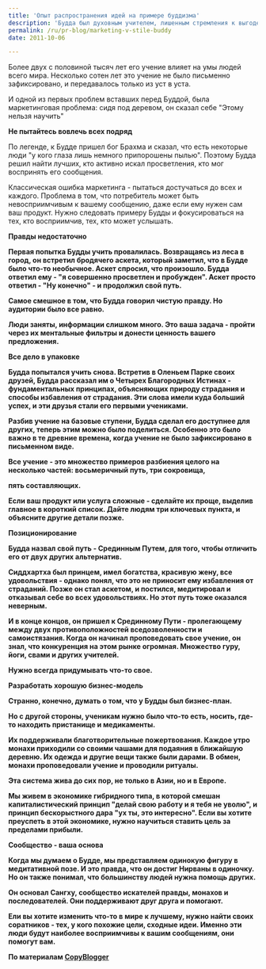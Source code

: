 ```yaml
---
title: 'Опыт распространения идей на примере буддизма'
description: 'Будда был духовным учителем, лишенным стремления к выгоде. На самом деле, он даже запрещал своим ученикам и последователям иметь дело с деньгами. Но если мы согласимся с Сетом Годином в том, что маркетинг - это распространение идей, то Будда был одним из лучших маркетологов в истории.'
permalink: /ru/pr-blog/marketing-v-stile-buddy
date: 2011-10-06

---
```


Более двух с половиной тысяч лет его учение влияет на умы людей всего мира. Несколько сотен лет это учение не было письменно зафиксировано, и передавалось только из уст в уста.

И одной из первых проблем вставших перед Буддой, была маркетинговая проблема: сидя под деревом, он сказал себе "Этому нельзя научить"

<strong>Не пытайтесь вовлечь всех подряд</strong>

По легенде, к Будде пришел бог Брахма и сказал, что есть некоторые люди "у кого глаза лишь немного припорошены пылью".  Поэтому Будда решил найти лучших, кто активно искал просветления, кто мог воспринять его сообщения.

Классическая ошибка маркетинга - пытаться достучаться до всех и каждого. Проблема в том, что потребитель может быть невосприимчивым к вашему сообщению, даже если ему нужен сам ваш продукт. Нужно следовать примеру Будды и фокусироваться на тех, кто восприимчив, тех, кто может услышать.

<strong>Правды недостаточно</srong>

Первая попытка Будды учить провалилась. Возвращаясь из леса в город, он встретил бродячего аскета, который заметил, что в Будде было что-то необычное. Аскет спросил, что произошло. Будда ответил ему - "я совершенно просветлен и пробужден". Аскет просто ответил - "Ну конечно" - и продолжил свой путь.

Самое смешное в том, что Будда говорил чистую правду. Но аудитории было все равно.

Люди заняты, информации слишком много. Это ваша задача - пройти через их ментальные фильтры и донести ценность вашего предложения.

<strong>Все дело в упаковке</strong>

Будда попытался учить снова. Встретив в Оленьем Парке своих друзей, Будда рассказал им о Четырех Благородных Истинах - фундаментальных принципах, объясняющих природу страдания и способы избавления от страдания. Эти слова имели куда больший успех, и эти друзья стали его первыми учениками.

Разбив учение на базовые ступени, Будда сделал его доступнее для других, теперь этим можно было поделиться. Особенно это было важно в те древние времена, когда учение не было зафиксировано в письменном виде.

Все учение - это множество примеров разбиения целого  на несколько частей: восьмеричный путь, три сокровища,

пять составляющих.

Если ваш продукт или услуга сложные - сделайте их проще, выделив главное в короткий список. Дайте людям три ключевых пункта, и объясните другие детали позже.

<strong>Позиционирование</strong>

Будда назвал свой путь - Срединным Путем, для того, чтобы отличить его от двух других альтернатив.

Сиддхартха был принцем, имел богатства, красивую жену, все удовольствия - однако понял, что это не приносит ему избавления от страданий. Позже он стал аскетом, и постился, медитировал и отказывал себе во всех удовольствиях. Но этот путь тоже оказался неверным.

И в конце концов, он пришел к Срединному Пути - пролегающему между двух противоположностей вседозволенности и самоистязания. Когда он начинал проповедовать свое учение, он знал, что конкуренция на этом рынке огромная. Множество гуру, йоги, свами и других учителей.

Нужно всегда придумывать что-то свое.

<strong>Разработать хорошую бизнес-модель</strong>

Странно, конечно, думать о том, что у Будды был бизнес-план.

Но с другой стороны, ученикам нужно было что-то есть, носить, где-то находить пристанище и медикаменты.

Их поддерживали благотворительные пожертвования. Каждое утро монахи приходили со своими чашами для подаяния в ближайшую деревню.  Их одежда и другие вещи также были дарами. В обмен, монахи проповедовали учение и проводили ритуалы.

Эта система жива до сих пор, не только в Азии, но и в Европе.

Мы живем в экономике гибридного типа, в которой смешан капиталистический принцип "делай свою работу и я тебя не уволю", и принцип бескорыстного дара "ух ты, это интересно". Если вы хотите преуспеть в этой экономике, нужно научиться ставить цель за пределами прибыли.

<strong>Сообщество - ваша основа</strong>

Когда мы думаем о Будде, мы представляем одинокую фигуру в медитативной позе. И это правда, что он достиг Нирваны в одиночку. Но он также понимал, что большинству людей нужна помощь других.

Он основал Сангху, сообщество искателей правды, монахов и последователей.  Они поддерживают друг друга и помогают.

Ели вы хотите изменить что-то в мире к лучшему, нужно найти своих соратников - тех, у кого похожие цели, сходные идеи. Именно эти люди будут наиболее восприимчивы к вашим сообщениям, они помогут вам.

По материалам <a href="http://www.copyblogger.com/buddha-marketing/">CopyBlogger</a>

